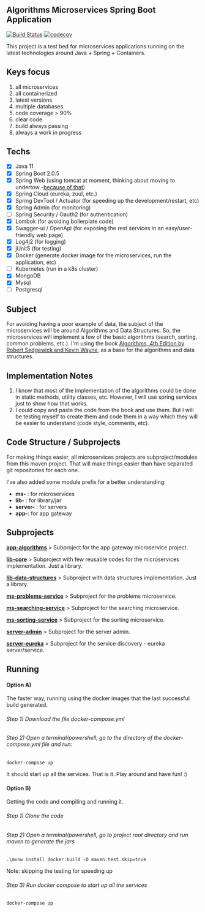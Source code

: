 ## Algorithms Microservices Spring Boot Application 
[![Build Status](https://travis-ci.org/fworks/algorithms-spring-boot.svg?branch=master)](https://travis-ci.org/fworks/algorithms-spring-boot) [![codecov](https://codecov.io/gh/fworks/algorithms-spring-boot/branch/master/graph/badge.svg)](https://codecov.io/gh/fworks/algorithms-spring-boot)

This project is a test bed for microservices applications running on the latest technologies around Java + Spring + Containers.

## Keys focus
1) all microservices
2) all containerized
3) latest versions
4) multiple databases
5) code coverage > 90%
6) clear code
7) build always passing
8) always a work in progress
 
## Techs
- [x] Java 11
- [x] Spring Boot 2.0.5
- [x] Spring Web (using tomcat at moment, thinking about moving to undertow -[because of that](https://examples.javacodegeeks.com/enterprise-java/spring/tomcat-vs-jetty-vs-undertow-comparison-of-spring-boot-embedded-servlet-containers/))
- [x] Spring Cloud (eureka, zuul, etc.)
- [x] Spring DevTool / Actuator (for speeding up the development/restart, etc)
- [x] Spring Admin (for monitoring)
- [ ] Spring Security / Oauth2 (for authentication)
- [x] Lombok (for avoiding boilerplate code)
- [x] Swagger-ui / OpenApi (for exposing the rest services in an easy/user-friendly web page)
- [x] Log4j2 (for logging)
- [x] jUnit5 (for testing)
- [x] Docker (generate docker image for the microservices, run the application, etc)
- [ ] Kubernetes (run in a k8s cluster)
- [x] MongoDB
- [x] Mysql
- [ ] Postgresql

## Subject
For avoiding having a poor example of data, the subject of the microservices will be around Algorithms and Data Structures.
So, the microservices will implement a few of the basic algorithms (search, sorting, common problems, etc.).
I'm using the book [Algorithms, 4th Edition by Robert Sedgewick and Kevin Wayne](https://algs4.cs.princeton.edu/home/), as a base for the algorithms and data structures.

## Implementation Notes
1) I know that most of the implementation of the algorithms could be done in static methods, utility classes, etc. However, I will use spring services just to show how that works.
2) I could copy and paste the code from the book and use them.
But I will be testing myself to create them and code them in a way which they will be easier to understand (code style, comments, etc).

## Code Structure / Subprojects
For making things easier, all microservices projects are subproject/modules from this maven project. That will make things easier than have separated git repositories for each one.

I've also added some module prefix for a better understanding:
- __ms-__ : for microservices
- __lib-__ : for library/jar 
- __server-__ : for servers
- __app-__: for app gateway

## Subprojects
[__app-algorithms__](https://github.com/fworks/algorithms-spring-boot/tree/master/app-algorithms) > Subproject for the app gateway microservice project.

[__lib-core__](https://github.com/fworks/algorithms-spring-boot/tree/master/lib-core) > Subproject with few reusable codes for the microservices implementation. Just a library.

[__lib-data-structures__](https://github.com/fworks/algorithms-spring-boot/tree/master/lib-data-structures) > Subproject with data structures implementation. Just a library.

[__ms-problems-service__](https://github.com/fworks/algorithms-spring-boot/tree/master/ms-problems-service) > Subproject for the problems microservice.

[__ms-searching-service__](https://github.com/fworks/algorithms-spring-boot/tree/master/ms-searching-service) > Subproject for the searching microservice.

[__ms-sorting-service__](https://github.com/fworks/algorithms-spring-boot/tree/master/ms-sorting-service) > Subproject for the sorting microservice.

[__server-admin__](https://github.com/fworks/algorithms-spring-boot/tree/master/server-admin) > Subproject for the server admin.

[__server-eureka__](https://github.com/fworks/algorithms-spring-boot/tree/master/server-eureka) > Subproject for the service discovery - eureka server/service.


## Running

#### Option A) 

The faster way, running using the docker images that the last successful build generated.
###### Step 1) Download the file docker-compose.yml
###### Step 2) Open a terminal/powershell, go to the directory of the docker-compose.yml file and run:

```
docker-compose up
```

It should start up all the services.
That is it. Play around and have fun! :)


#### Option B)

Getting the code and compiling and running it.
###### Step 1) Clone the code
###### Step 2) Open a terminal/powershell, go to project root directory and run maven to generate the jars

```
.\mvnw install docker:build -D maven.test.skip=true
```
Note: skipping the testing for speeding up

###### Step 3) Run docker compose to start up all the services  

```
docker-compose up
```

